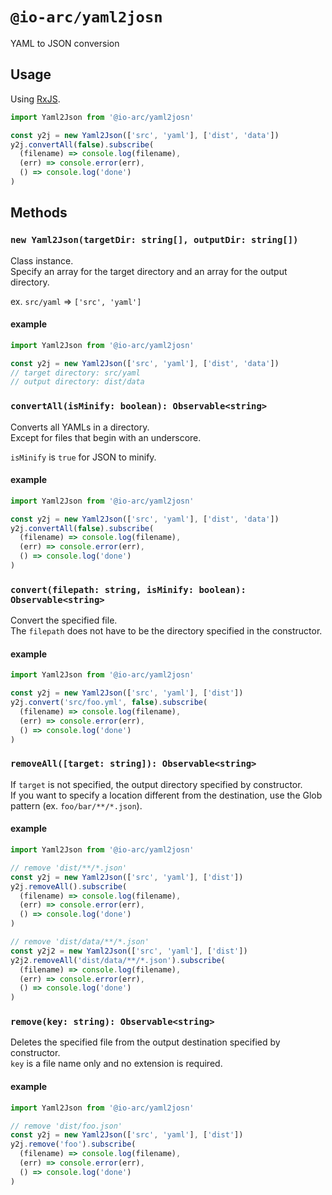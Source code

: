 # `@io-arc/yaml2josn`

YAML to JSON conversion

## Usage

Using [RxJS](https://rxjs-dev.firebaseapp.com/).

```typescript
import Yaml2Json from '@io-arc/yaml2josn'

const y2j = new Yaml2Json(['src', 'yaml'], ['dist', 'data'])
y2j.convertAll(false).subscribe(
  (filename) => console.log(filename),
  (err) => console.error(err),
  () => console.log('done')
)
```

## Methods

### `new Yaml2Json(targetDir: string[], outputDir: string[])`

Class instance.  
Specify an array for the target directory and an array for the output directory.

ex. `src/yaml` => `['src', 'yaml']`

#### example

```typescript
import Yaml2Json from '@io-arc/yaml2josn'

const y2j = new Yaml2Json(['src', 'yaml'], ['dist', 'data'])
// target directory: src/yaml
// output directory: dist/data
```

### `convertAll(isMinify: boolean): Observable<string>`

Converts all YAMLs in a directory.  
Except for files that begin with an underscore.

`isMinify` is `true` for JSON to minify.

#### example

```typescript
import Yaml2Json from '@io-arc/yaml2josn'

const y2j = new Yaml2Json(['src', 'yaml'], ['dist', 'data'])
y2j.convertAll(false).subscribe(
  (filename) => console.log(filename),
  (err) => console.error(err),
  () => console.log('done')
)
```

### `convert(filepath: string, isMinify: boolean): Observable<string>`

Convert the specified file.  
The `filepath` does not have to be the directory specified in the constructor.

#### example

```typescript
import Yaml2Json from '@io-arc/yaml2josn'

const y2j = new Yaml2Json(['src', 'yaml'], ['dist'])
y2j.convert('src/foo.yml', false).subscribe(
  (filename) => console.log(filename),
  (err) => console.error(err),
  () => console.log('done')
)
```

### `removeAll([target: string]): Observable<string>`

If `target` is not specified, the output directory specified by constructor.  
If you want to specify a location different from the destination, use the Glob pattern (ex. `foo/bar/**/*.json`).

#### example

```typescript
import Yaml2Json from '@io-arc/yaml2josn'

// remove 'dist/**/*.json'
const y2j = new Yaml2Json(['src', 'yaml'], ['dist'])
y2j.removeAll().subscribe(
  (filename) => console.log(filename),
  (err) => console.error(err),
  () => console.log('done')
)

// remove 'dist/data/**/*.json'
const y2j2 = new Yaml2Json(['src', 'yaml'], ['dist'])
y2j2.removeAll('dist/data/**/*.json').subscribe(
  (filename) => console.log(filename),
  (err) => console.error(err),
  () => console.log('done')
)
```

### `remove(key: string): Observable<string>`

Deletes the specified file from the output destination specified by constructor.  
`key` is a file name only and no extension is required.

#### example

```typescript
import Yaml2Json from '@io-arc/yaml2josn'

// remove 'dist/foo.json'
const y2j = new Yaml2Json(['src', 'yaml'], ['dist'])
y2j.remove('foo').subscribe(
  (filename) => console.log(filename),
  (err) => console.error(err),
  () => console.log('done')
)
```
